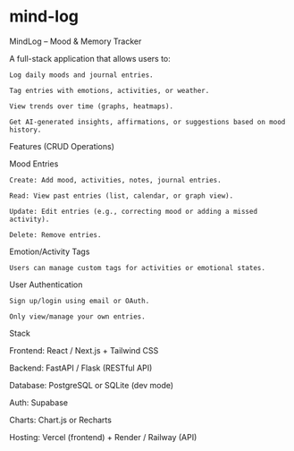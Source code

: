 # mind-log
 
MindLog – Mood & Memory Tracker

A full-stack application that allows users to:

    Log daily moods and journal entries.

    Tag entries with emotions, activities, or weather.

    View trends over time (graphs, heatmaps).

    Get AI-generated insights, affirmations, or suggestions based on mood history.

Features (CRUD Operations)

Mood Entries

    Create: Add mood, activities, notes, journal entries.

    Read: View past entries (list, calendar, or graph view).

    Update: Edit entries (e.g., correcting mood or adding a missed activity).

    Delete: Remove entries.

Emotion/Activity Tags

    Users can manage custom tags for activities or emotional states.

User Authentication

    Sign up/login using email or OAuth.

    Only view/manage your own entries.

Stack

Frontend: React / Next.js + Tailwind CSS

Backend: FastAPI / Flask (RESTful API)

Database:	PostgreSQL or SQLite (dev mode)

Auth: Supabase

Charts: Chart.js or Recharts

Hosting: Vercel (frontend) + Render / Railway (API)

